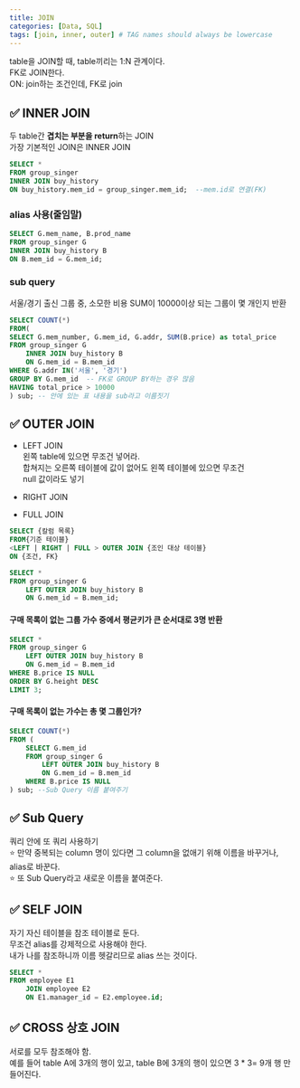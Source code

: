 ```yaml
---
title: JOIN
categories: [Data, SQL]
tags: [join, inner, outer] # TAG names should always be lowercase
---
```


table을 JOIN할 때, table끼리는 1:N 관계이다. <br>
FK로 JOIN한다. <br>
ON: join하는 조건인데, FK로 join <br>

## ✅ INNER JOIN

두 table간 **겹치는 부분을 return**하는 JOIN <br>
가장 기본적인 JOIN은 INNER JOIN <br>

```sql
SELECT *
FROM group_singer
INNER JOIN buy_history
ON buy_history.mem_id = group_singer.mem_id;  --mem.id로 연결(FK)
```

### alias 사용(줄임말)

```sql
SELECT G.mem_name, B.prod_name
FROM group_singer G
INNER JOIN buy_history B
ON B.mem_id = G.mem_id;
```

### sub query

서울/경기 출신 그룹 중, 소모한 비용 SUM이 10000이상 되는 그룹이 몇 개인지 반환 <br>

```sql
SELECT COUNT(*)
FROM(
SELECT G.mem_number, G.mem_id, G.addr, SUM(B.price) as total_price
FROM group_singer G
	INNER JOIN buy_history B
	ON G.mem_id = B.mem_id
WHERE G.addr IN('서울', '경기')
GROUP BY G.mem_id  -- FK로 GROUP BY하는 경우 많음
HAVING total_price > 10000
) sub; -- 안에 있는 표 내용을 sub라고 이름짓기
```

## ✅ OUTER JOIN

- LEFT JOIN <br>
  왼쪽 table에 있으면 무조건 넣어라. <br>
  합쳐지는 오른쪽 테이블에 값이 없어도 왼쪽 테이블에 있으면 무조건 <br>
  null 값이라도 넣기 <br>

- RIGHT JOIN <br>
- FULL JOIN <br>

```sql
SELECT {칼럼 목록}
FROM{기준 테이블}
<LEFT | RIGHT | FULL > OUTER JOIN {조인 대상 테이블}
ON {조건, FK}
```

```sql
SELECT *
FROM group_singer G
	LEFT OUTER JOIN buy_history B
	ON G.mem_id = B.mem_id;
```

#### 구매 목록이 없는 그룹 가수 중에서 평균키가 큰 순서대로 3명 반환

```sql
SELECT *
FROM group_singer G
	LEFT OUTER JOIN buy_history B
	ON G.mem_id = B.mem_id
WHERE B.price IS NULL
ORDER BY G.height DESC
LIMIT 3;
```

#### 구매 목록이 없는 가수는 총 몇 그룹인가?

```sql
SELECT COUNT(*)
FROM (
	SELECT G.mem_id
	FROM group_singer G
		LEFT OUTER JOIN buy_history B
		ON G.mem_id = B.mem_id
	WHERE B.price IS NULL
) sub; --Sub Query 이름 붙여주기
```

## ✅ Sub Query

쿼리 안에 또 쿼리 사용하기 <br>
⭐️ 만약 중복되는 column 명이 있다면 그 column을 없애기 위해 이름을 바꾸거나, alias로 바꾼다. <br>
⭐️ 또 Sub Query라고 새로운 이름을 붙여준다. <br>

## ✅ SELF JOIN

자기 자신 테이블을 참조 테이블로 둔다. <br>
무조건 alias를 강제적으로 사용해야 한다. <br>
내가 나를 참조하니까 이름 헷갈리므로 alias 쓰는 것이다. <br>

```sql
SELECT *
FROM employee E1
	JOIN employee E2
    ON E1.manager_id = E2.employee.id;
```

## ✅ CROSS 상호 JOIN

서로를 모두 참조해야 함. <br>
예를 들어 table A에 3개의 행이 있고, table B에 3개의 행이 있으면 3 \* 3= 9개 행 만들어진다. <br>
